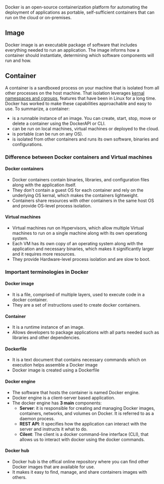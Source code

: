Docker is an open-source containerization platform for automating the deployment of applications as portable, self-sufficient containers that can run on the cloud or on-premises.

## Image
Docker image is an executable package of software that includes everything needed to run an application. The image informs how a container should instantiate, determining which software components will run and how.

## Container
A container is a sandboxed process on your machine that is isolated from all other processes on the host machine. That isolation leverages [kernal namespaces and cgroups](https://medium.com/@saschagrunert/demystifying-containers-part-i-kernel-space-2c53d6979504), features that have been in Linux for a long time. Docker has worked to make these capabilities approachable and easy to use. To summarize, a container:
 - is a runnable instance of an image. You can create, start, stop, move or delete a container using the DockerAPI or CLI.
 - can be run on local machines, virtual machines or deployed to the cloud.
 - is portable (can be run on any OS).
 - is isolated from other containers and runs its own software, binaries and configurations.

### Difference between Docker containers and Virtual machines
#### Docker containers
 - Docker containers contain binaries, libraries, and configuration files along with the application itself.
 - They don't contain a guest OS for each container and rely on the underlying OS kernal, which makes the containers lightweight.
 - Containers share resources with other containers in the same host OS and provide OS-level process isolation.
#### Virtual machines
- Virtual machines run on Hypervisors, which allow multiple Virtual machines to run on a single machine along with its own operationg system.
- Each VM has its own copy of an operating system along with the application and necessary binaries, which makes it significantly larger and it requires more resources.
- They provide Hardware-level process isolation and are slow to boot.

### Important terminologies in Docker
#### Docker image
- It is a file, comprised of multiple layers, used to execute code in a docker container.
- They are a set of instructions used to create docker containers.

#### Container
- It is a runtime instance of an image.
- Allows developers to package applications with all parts needed such as libraries and other dependencies.

#### Dockerfile
- It is a text document that contains necessary commands which on execution helps assemble a Docker image
- Docker image is created using a Dockerfile

#### Docker engine
- The software that hosts the container is named Docker engine.
- Docker engine is a client-server based application.
- The docker engine has **3 main** components:
	- **Server**: it is responsible for creating and managing Docker images, containers, networks, and volumes on Docker. It is referred to as a daemon process.
	- **REST API**: It specifies how the application can interact with the server and instructs it what to do.
	- **Cilent**: The client is a docker command-line interface (CLI), that allows us to interact with docker using the docker commands.

#### Docker hub
- Docker hub is the offical online repository where you can find other Docker images that are available for use.
- It makes it easy to find, manage, and share containers images with others.